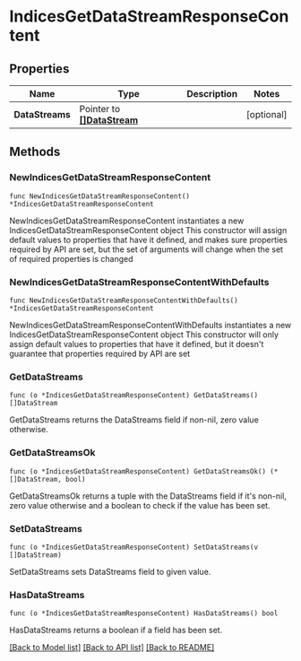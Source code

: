 # IndicesGetDataStreamResponseContent

## Properties

Name | Type | Description | Notes
------------ | ------------- | ------------- | -------------
**DataStreams** | Pointer to [**[]DataStream**](DataStream.md) |  | [optional] 

## Methods

### NewIndicesGetDataStreamResponseContent

`func NewIndicesGetDataStreamResponseContent() *IndicesGetDataStreamResponseContent`

NewIndicesGetDataStreamResponseContent instantiates a new IndicesGetDataStreamResponseContent object
This constructor will assign default values to properties that have it defined,
and makes sure properties required by API are set, but the set of arguments
will change when the set of required properties is changed

### NewIndicesGetDataStreamResponseContentWithDefaults

`func NewIndicesGetDataStreamResponseContentWithDefaults() *IndicesGetDataStreamResponseContent`

NewIndicesGetDataStreamResponseContentWithDefaults instantiates a new IndicesGetDataStreamResponseContent object
This constructor will only assign default values to properties that have it defined,
but it doesn't guarantee that properties required by API are set

### GetDataStreams

`func (o *IndicesGetDataStreamResponseContent) GetDataStreams() []DataStream`

GetDataStreams returns the DataStreams field if non-nil, zero value otherwise.

### GetDataStreamsOk

`func (o *IndicesGetDataStreamResponseContent) GetDataStreamsOk() (*[]DataStream, bool)`

GetDataStreamsOk returns a tuple with the DataStreams field if it's non-nil, zero value otherwise
and a boolean to check if the value has been set.

### SetDataStreams

`func (o *IndicesGetDataStreamResponseContent) SetDataStreams(v []DataStream)`

SetDataStreams sets DataStreams field to given value.

### HasDataStreams

`func (o *IndicesGetDataStreamResponseContent) HasDataStreams() bool`

HasDataStreams returns a boolean if a field has been set.


[[Back to Model list]](../README.md#documentation-for-models) [[Back to API list]](../README.md#documentation-for-api-endpoints) [[Back to README]](../README.md)


